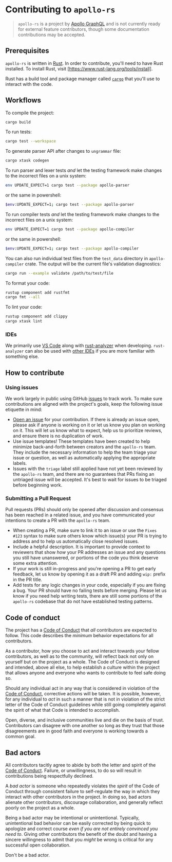 # Contributing to `apollo-rs`

> `apollo-rs` is a project by [Apollo GraphQL] and is not currently ready for
> external feature contributors, though some documentation contributions may be
> accepted.

## Prerequisites

`apollo-rs` is written in [Rust]. In order to contribute, you'll need to have
Rust installed. To install Rust, visit [https://www.rust-lang.org/tools/install].

Rust has a build tool and package manager called [`cargo`] that you'll use to
interact with the code.

## Workflows

To compile the project:
```bash
cargo build
```

To run tests:
```bash
cargo test --workspace
```

To generate parser API after changes to `ungrammar` file:
```bash
cargo xtask codegen
```

To run parser and lexer tests _and_ let the testing framework make changes to the incorrect files on a unix system:
```bash
env UPDATE_EXPECT=1 cargo test --package apollo-parser
```
or the same in powershell:
```bash
$env:UPDATE_EXPECT=1; cargo test --package apollo-parser
```

To run compiler tests _and_ let the testing framework make changes to the incorrect files on a unix system:

```bash
env UPDATE_EXPECT=1 cargo test --package apollo-compiler
```
or the same in powershell:
```bash
$env:UPDATE_EXPECT=1; cargo test --package apollo-compiler
```

You can also run individual test files from the `test_data` directory in 
`apollo-compiler` crate. The output will be the current file's validation diagnostics:
```bash
cargo run --example validate /path/to/test/file
```

To format your code:
```bash
rustup component add rustfmt
cargo fmt --all
```

To lint your code:
```bash
rustup component add clippy
cargo xtask lint
```

### IDEs

We primarily use [VS Code] along with [rust-analyzer] when developing.
`rust-analyzer` can also be used with [other IDEs] if you are more
familiar with something else.

[Apollo GraphQL]: https://www.apollographql.com
[Rust]: https://www.rust-lang.org/
[`cargo`]: https://doc.rust-lang.org/cargo/index.html
[https://www.rust-lang.org/tools/install]: https://www.rust-lang.org/tools/install
[VS Code]: https://code.visualstudio.com/
[rust-analyzer]: https://rust-analyzer.github.io/manual.html
[other IDEs]: https://rust-analyzer.github.io/manual.html#installation

## How to contribute

### Using issues

We work largely in public using GitHub [issues] to track work. To make sure contributions are aligned with the project's goals, keep the following issue etiquette in mind:

* [Open an issue] for your contribution. If there is already an issue open, please ask if anyone is working on it or let us know you plan on working on it. This will let us know what to expect, help us to prioritize reviews, and ensure there is no duplication of work.
* Use issue templates! These templates have been created to help minimize back-and-forth between creators and the `apollo-rs` team. They include the necessary information to help the team triage your issue or question, as well as automatically applying the appropriate labels.
* Issues with the `triage` label still applied have not yet been reviewed by the `apollo-rs` team, and there are no guarantees that PRs fixing an untriaged issue will be accepted. It's best to wait for issues to be triaged before beginning work.

### Submitting a Pull Request

Pull requests (PRs) should only be opened after discussion and consensus has been reached in a related issue, and you have communicated your intentions to create a PR with the `apollo-rs` team.

* When creating a PR, make sure to link it to an issue or use the `Fixes #123` syntax to make sure others know which issue(s) your PR is trying to address and to help us automatically close resolved issues.
* Include a helpful description. It is important to provide context to reviewers that show _how_ your PR addresses an issue and any questions you still have unanswered, or portions of the code you think deserve some extra attention.
* If your work is still in-progress and you're opening a PR to get early feedback, let us know by opening it as a draft PR and adding `wip:` prefix in the PR title.
* Add tests for any logic changes in your code, especially if you are fixing a bug. Your PR should have no failing tests before merging. Please let us know if you need help writing tests, there are still some portions of the `apollo-rs` codebase that do not have established testing patterns.

[issues]: https://github.com/apollographql/rover/issues
[Open an issue]: https://github.com/apollographql/rover/issues/new/choose


## Code of conduct

The project has a [Code of Conduct] that *all* contributors are expected to
follow. This code describes the *minimum* behavior expectations for all
contributors.

As a contributor, how you choose to act and interact towards your fellow
contributors, as well as to the community, will reflect back not only on
yourself but on the project as a whole. The Code of Conduct is designed and
intended, above all else, to help establish a culture within the project that
allows anyone and everyone who wants to contribute to feel safe doing so.

Should any individual act in any way that is considered in violation of the
[Code of Conduct], corrective actions will be taken. It is possible, however,
for any individual to *act* in such a manner that is not in violation of the
strict letter of the Code of Conduct guidelines while still going completely
against the spirit of what that Code is intended to accomplish.

Open, diverse, and inclusive communities live and die on the basis of trust.
Contributors can disagree with one another so long as they trust that those
disagreements are in good faith and everyone is working towards a common goal.

## Bad actors
All contributors tacitly agree to abide by both the letter and spirit of the
[Code of Conduct]. Failure, or unwillingness, to do so will result in
contributions being respectfully declined.

A *bad actor* is someone who repeatedly violates the *spirit* of the Code of
Conduct through consistent failure to self-regulate the way in which they
interact with other contributors in the project. In doing so, bad actors
alienate other contributors, discourage collaboration, and generally reflect
poorly on the project as a whole.

Being a bad actor may be intentional or unintentional. Typically, unintentional
bad behavior can be easily corrected by being quick to apologize and correct
course *even if you are not entirely convinced you need to*. Giving other
contributors the benefit of the doubt and having a sincere willingness to admit
that you *might* be wrong is critical for any successful open collaboration.

Don't be a bad actor.

[Code of Conduct]: https://github.com/apollographql/.github/blob/main/CODE_OF_CONDUCT.md

